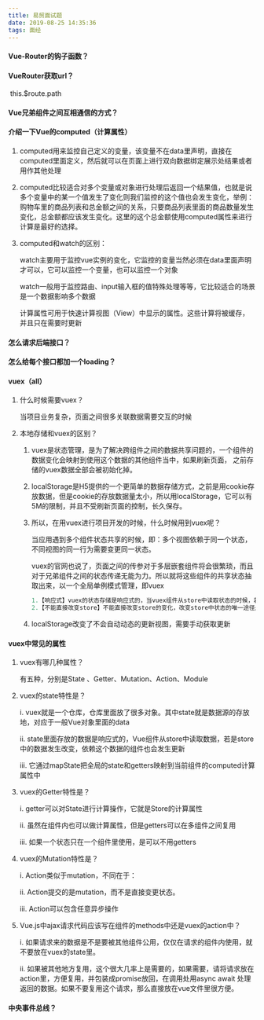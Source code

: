 ```yaml
---
title: 易贸面试题
date: 2019-08-25 14:35:36
tags: 面经
---
```


#### Vue-Router的钩子函数？

#### VueRouter获取url？

​	this.$route.path

<!-- more -->

#### Vue兄弟组件之间互相通信的方式？

#### 介绍一下Vue的computed（计算属性）

1. computed用来监控自己定义的变量，该变量不在data里声明，直接在computed里面定义，然后就可以在页面上进行双向数据绑定展示处结果或者用作其他处理

2. computed比较适合对多个变量或对象进行处理后返回一个结果值，也就是说多个变量中的某一个值发生了变化则我们监控的这个值也会发生变化，举例：购物车里的商品列表和总金额之间的关系，只要商品列表里面的商品数量发生变化，总金额都应该发生变化。这里的这个总金额使用computed属性来进行计算是最好的选择。

3. computed和watch的区别：

   watch主要用于监控vue实例的变化，它监控的变量当然必须在data里面声明才可以，它可以监控一个变量，也可以监控一个对象

   watch一般用于监控路由、input输入框的值特殊处理等等，它比较适合的场景是一个数据影响多个数据

   计算属性可用于快速计算视图（View）中显示的属性。这些计算将被缓存，并且只在需要时更新

#### 怎么请求后端接口？

#### 怎么给每个接口都加一个loading？

#### vuex（all）

1. 什么时候需要vuex？

   当项目业务复杂，页面之间很多关联数据需要交互的时候

2. 本地存储和vuex的区别？

   1. vuex是状态管理，是为了解决跨组件之间的数据共享问题的，一个组件的数据变化会映射到使用这个数据的其他组件当中，如果刷新页面， 之前存储的vuex数据全部会被初始化掉。

   2. localStorage是H5提供的一个更简单的数据存储方式，之前是用cookie存放数据，但是cookie的存放数据量太小，所以用localStorage，它可以有5M的限制，并且不受刷新页面的控制，长久保存。

   3. 所以，在用vuex进行项目开发的时候，什么时候用到vuex呢？

      当应用遇到多个组件状态共享的时候，即：多个视图依赖于同一个状态，不同视图的同一行为需要变更同一状态。

      vuex的官网也说了，页面之间的传参对于多层嵌套组件将会很繁琐，而且对于兄弟组件之间的状态传递无能为力。所以就将这些组件的共享状态抽取出来，以一个全局单例模式管理，即vuex

      ```javascript
      1.【响应式】vuex的状态存储是响应式的，当vuex组件从store中读取状态的时候，若store中的状态发生变化，那么相应的组件也会得到高效更新。
      2.【不能直接改变store】不能直接改变store的变化，改变store中状态的唯一途径是commit mutation，方便与跟踪每一个状态的变化
      ```

   4. localStorage改变了不会自动动态的更新视图，需要手动获取更新

#### vuex中常见的属性

1. vuex有哪几种属性？

   有五种，分别是State 、Getter、Mutation、Action、Module

2. vuex的state特性是？

   i. vuex就是一个仓库，仓库里面放了很多对象。其中state就是数据源的存放地，对应于一般Vue对象里面的data

   ii. state里面存放的数据是响应式的，Vue组件从store中读取数据，若是store中的数据发生改变，依赖这个数据的组件也会发生更新

   iii. 它通过mapState把全局的state和getters映射到当前组件的computed计算属性中

3. vuex的Getter特性是？

   i. getter可以对State进行计算操作，它就是Store的计算属性

   ii. 虽然在组件内也可以做计算属性，但是getters可以在多组件之间复用

   iii.  如果一个状态只在一个组件里使用，是可以不用getters

4. vuex的Mutation特性是？

   i. Action类似于mutation，不同在于：

   ii. Action提交的是mutation，而不是直接变更状态。

   iii. Action可以包含任意异步操作

5. Vue.js中ajax请求代码应该写在组件的methods中还是vuex的action中？

   i. 如果请求来的数据是不是要被其他组件公用，仅仅在请求的组件内使用，就不要放在vuex的state里。

   ii. 如果被其他地方复用，这个很大几率上是需要的，如果需要，请将请求放在action里，方便复用，并包装成promise放回，在调用处用async await 处理返回的数据。如果不要复用这个请求，那么直接放在vue文件里很方便。

#### 中央事件总线？

